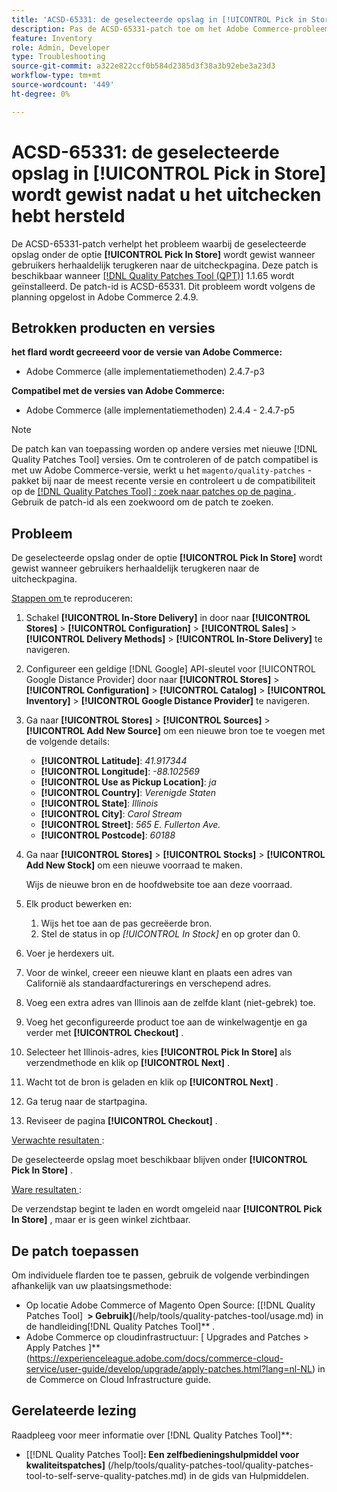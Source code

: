 ```yaml
---
title: 'ACSD-65331: de geselecteerde opslag in [!UICONTROL Pick in Store] wordt gewist nadat u het uitchecken hebt hersteld'
description: Pas de ACSD-65331-patch toe om het Adobe Commerce-probleem op te lossen waarbij de geselecteerde opslag onder de optie [!UICONTROL Pick In Store] wordt gewist wanneer gebruikers herhaaldelijk terugkeren naar de uitcheckpagina.
feature: Inventory
role: Admin, Developer
type: Troubleshooting
source-git-commit: a322e822ccf0b584d2385d3f38a3b92ebe3a23d3
workflow-type: tm+mt
source-wordcount: '449'
ht-degree: 0%

---
```



# ACSD-65331: de geselecteerde opslag in **[!UICONTROL Pick in Store]** wordt gewist nadat u het uitchecken hebt hersteld

De ACSD-65331-patch verhelpt het probleem waarbij de geselecteerde opslag onder de optie **[!UICONTROL Pick In Store]** wordt gewist wanneer gebruikers herhaaldelijk terugkeren naar de uitcheckpagina. Deze patch is beschikbaar wanneer [[!DNL Quality Patches Tool (QPT)]](/help/tools/quality-patches-tool/quality-patches-tool-to-self-serve-quality-patches.md) 1.1.65 wordt geïnstalleerd. De patch-id is ACSD-65331. Dit probleem wordt volgens de planning opgelost in Adobe Commerce 2.4.9.

## Betrokken producten en versies

**het flard wordt gecreeerd voor de versie van Adobe Commerce:**

* Adobe Commerce (alle implementatiemethoden) 2.4.7-p3

**Compatibel met de versies van Adobe Commerce:**

* Adobe Commerce (alle implementatiemethoden) 2.4.4 - 2.4.7-p5

>[!NOTE]
>
>De patch kan van toepassing worden op andere versies met nieuwe [!DNL Quality Patches Tool] versies. Om te controleren of de patch compatibel is met uw Adobe Commerce-versie, werkt u het `magento/quality-patches` -pakket bij naar de meest recente versie en controleert u de compatibiliteit op de [[!DNL Quality Patches Tool] : zoek naar patches op de pagina ](https://experienceleague.adobe.com/tools/commerce-quality-patches/index.html?lang=nl-NL) . Gebruik de patch-id als een zoekwoord om de patch te zoeken.

## Probleem

De geselecteerde opslag onder de optie **[!UICONTROL Pick In Store]** wordt gewist wanneer gebruikers herhaaldelijk terugkeren naar de uitcheckpagina.

<u> Stappen om </u> te reproduceren:

1. Schakel **[!UICONTROL In-Store Delivery]** in door naar **[!UICONTROL Stores]** > **[!UICONTROL Configuration]** > **[!UICONTROL Sales]** > **[!UICONTROL Delivery Methods]** > **[!UICONTROL In-Store Delivery]** te navigeren.
1. Configureer een geldige [!DNL Google] API-sleutel voor [!UICONTROL Google Distance Provider] door naar **[!UICONTROL Stores]** > **[!UICONTROL Configuration]** > **[!UICONTROL Catalog]** > **[!UICONTROL Inventory]** > **[!UICONTROL Google Distance Provider]** te navigeren.
1. Ga naar **[!UICONTROL Stores]** > **[!UICONTROL Sources]** > **[!UICONTROL Add New Source]** om een nieuwe bron toe te voegen met de volgende details:

   * **[!UICONTROL Latitude]**: *41.917344*
   * **[!UICONTROL Longitude]**: *-88.102569*
   * **[!UICONTROL Use as Pickup Location]**: *ja*
   * **[!UICONTROL Country]**: *Verenigde Staten*
   * **[!UICONTROL State]**: *Illinois*
   * **[!UICONTROL City]**: *Carol Stream*
   * **[!UICONTROL Street]**: *565 E. Fullerton Ave.*
   * **[!UICONTROL Postcode]**: *60188*

1. Ga naar **[!UICONTROL Stores]** > **[!UICONTROL Stocks]** > **[!UICONTROL Add New Stock]** om een nieuwe voorraad te maken.

   Wijs de nieuwe bron en de hoofdwebsite toe aan deze voorraad.
1. Elk product bewerken en:

   1. Wijs het toe aan de pas gecreëerde bron.
   1. Stel de status in op *[!UICONTROL In Stock]* en op groter dan 0.

1. Voer je herdexers uit.
1. Voor de winkel, creeer een nieuwe klant en plaats een adres van Californië als standaardfacturerings en verschepend adres.
1. Voeg een extra adres van Illinois aan de zelfde klant (niet-gebrek) toe.
1. Voeg het geconfigureerde product toe aan de winkelwagentje en ga verder met **[!UICONTROL Checkout]** .
1. Selecteer het Illinois-adres, kies **[!UICONTROL Pick In Store]** als verzendmethode en klik op **[!UICONTROL Next]** .
1. Wacht tot de bron is geladen en klik op **[!UICONTROL Next]** .
1. Ga terug naar de startpagina.
1. Reviseer de pagina **[!UICONTROL Checkout]** .

<u> Verwachte resultaten </u>:

De geselecteerde opslag moet beschikbaar blijven onder **[!UICONTROL Pick In Store]** .

<u> Ware resultaten </u>:

De verzendstap begint te laden en wordt omgeleid naar **[!UICONTROL Pick In Store]** , maar er is geen winkel zichtbaar.

## De patch toepassen

Om individuele flarden toe te passen, gebruik de volgende verbindingen afhankelijk van uw plaatsingsmethode:

* Op locatie Adobe Commerce of Magento Open Source: [[!DNL Quality Patches Tool] **&#x200B; > Gebruik] &#x200B;**(/help/tools/quality-patches-tool/usage.md) in de handleiding[!DNL Quality Patches Tool]** .
* Adobe Commerce op cloudinfrastructuur: [ Upgrades and Patches > Apply Patches ]** (https://experienceleague.adobe.com/docs/commerce-cloud-service/user-guide/develop/upgrade/apply-patches.html?lang=nl-NL) in de Commerce on Cloud Infrastructure guide.

## Gerelateerde lezing

Raadpleeg voor meer informatie over [!DNL Quality Patches Tool]**:

* [[!DNL Quality Patches Tool]&#x200B;**: Een zelfbedieningshulpmiddel voor kwaliteitspatches]** (/help/tools/quality-patches-tool/quality-patches-tool-to-self-serve-quality-patches.md) in de gids van Hulpmiddelen.
